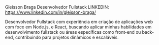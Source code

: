 

Gleisson Braga
Desenvolvedor Fullstack
LINKEDIN: https://www.linkedin.com/in/gleisson-braga/

Desenvolvedor Fullstack com experiência em criação de aplicações web com foco em Node.js, 
e React, buscando aplicar minhas habilidades em desenvolvimento fullstack ou áreas específicas 
como front-end ou back-end, contribuindo para projetos dinâmicos e escaláveis.


